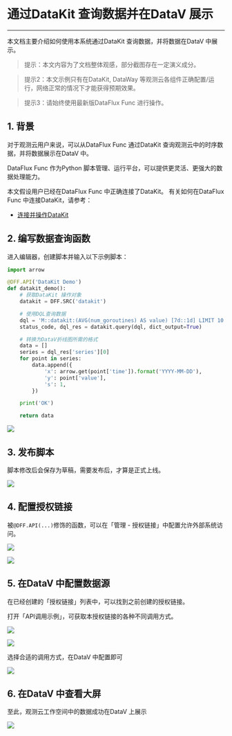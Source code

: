 # 通过DataKit 查询数据并在DataV 展示
---


本文档主要介绍如何使用本系统通过DataKit 查询数据，并将数据在DataV 中展示。

> 提示：本文内容为了文档整体观感，部分截图存在一定演义成分。

> 提示2：本文示例只有在DataKit, DataWay 等观测云各组件正确配置/运行，网络正常的情况下才能获得预期效果。

> 提示3：请始终使用最新版DataFlux Func 进行操作。

## 1. 背景

对于观测云用户来说，可以从DataFlux Func 通过DataKit 查询观测云中的时序数据，并将数据展示在DataV 中。

DataFlux Func 作为Python 脚本管理、运行平台，可以提供更灵活、更强大的数据处理能力。

本文假设用户已经在DataFlux Func 中正确连接了DataKit。
有关如何在DataFlux Func 中连接DataKit，请参考：

- [连接并操作DataKit](/dataflux-func/connect-to-datakit)

## 2. 编写数据查询函数

进入编辑器，创建脚本并输入以下示例脚本：

~~~python
import arrow

@DFF.API('DataKit Demo')
def datakit_demo():
    # 获取DataKit 操作对象
    datakit = DFF.SRC('datakit')

    # 使用DQL查询数据
    dql = 'M::datakit:(AVG(num_goroutines) AS value) [7d::1d] LIMIT 10'
    status_code, dql_res = datakit.query(dql, dict_output=True)

    # 转换为DataV折线图所需的格式
    data = []
    series = dql_res['series'][0]
    for point in series:
        data.append({
            'x': arrow.get(point['time']).format('YYYY-MM-DD'),
            'y': point['value'],
            's': 1,
        })

    print('OK')

    return data
~~~

![](query-data-via-datakit-for-datav/add-sample-code.png)

## 3. 发布脚本

脚本修改后会保存为草稿，需要发布后，才算是正式上线。

![](query-data-via-datakit-for-datav/publish-sample-code.png)

## 4. 配置授权链接

被`@DFF.API(...)`修饰的函数，可以在「管理 - 授权链接」中配置允许外部系统访问。

![](query-data-via-datakit-for-datav/add-auth-link-1.png)

![](query-data-via-datakit-for-datav/add-auth-link-2.png)

## 5. 在DataV 中配置数据源

在已经创建的「授权链接」列表中，可以找到之前创建的授权链接。

打开「API调用示例」，可获取本授权链接的各种不同调用方式。

![](query-data-via-datakit-for-datav/config-datav-source-1.png)

![](query-data-via-datakit-for-datav/config-datav-source-2.png)

选择合适的调用方式，在DataV 中配置即可

![](query-data-via-datakit-for-datav/config-datav-source-3.png)

## 6. 在DataV 中查看大屏

至此，观测云工作空间中的数据成功在DataV 上展示

![](query-data-via-datakit-for-datav/datav-screen.png)

